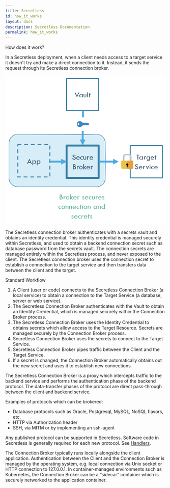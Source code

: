 ```yaml
---
title: Secretless
id: how_it_works
layout: docs
description: Secretless Documentation
permalink: how_it_works
---
```


<p class="card-heading">How does it work?</p>

In a Secretless deployment, when a client needs access to a target service it doesn't try and make a direct connection to it. Instead, it sends the request through its Secretless connection broker.

<img class="introduction-img" src="img/secretless-architecture-transparent.png" alt="Secretless Architecture">

The Secretless connection broker authenticates with a secrets vault and obtains an identity credential. This identity credential is managed securely within Secretless, and used to obtain a backend connection secret such as database password from the secrets vault. The connection secrets are managed entirely within the Secretless process, and never exposed to the client. The Secretless connection broker uses the connection secret to establish a connection to the target service and then transfers data between the client and the target.

<p class="card-heading">Standard Workflow</p>

1. A Client (user or code) connects to the Secretless Connection Broker (a local service) to obtain a connection to the Target Service (a database, server or web service).
1. The Secretless Connection Broker authenticates with the  Vault to obtain an Identity Credential, which is managed securely within the Connection Broker process.
1. The Secretless Connection Broker uses the Identity Credential to obtains secrets which allow access to the Target Resource. Secrets are managed securely by the Connection Broker process.
1. Secretless Connection Broker uses the secrets to connect to the Target Service.
1. Secretless Connection Broker pipes traffic between the Client and the Target Service.
1. If a secret is changed, the Connection Broker automatically obtains out the new secret and uses it to establish new connections.  


The Secretless Connection Broker is a proxy which intercepts traffic to the backend service and performs the authentication phase of the backend protocol. The data-transfer phases of the protocol are direct pass-through between the client and backend service.

Examples of protocols which can be brokered:  

-  Database protocols such as Oracle, Postgresql, MySQL, NoSQL flavors, etc.
-  HTTP via Authorization header
-  SSH, via MITM or by implementing an ssh-agent   

Any published protocol can be supported in Secretless. Software code in Secretless is generally required for each new protocol. See <a href="reference.html">Handlers</a>.

<!-- TODO - link to handler section of reference page -->

The Connection Broker typically runs locally alongside the client application. Authentication between the Client and the Connection Broker is managed by the operating system, e.g. local connection via Unix socket or HTTP connection to 127.0.0.1.  In container-managed environments such as Kubernetes, the Connection Broker can be a “sidecar” container which is securely networked to the application container.
